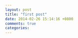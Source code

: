 ```yaml
---
layout: post
title: "first post"
date: 2014-02-26 15:14:16 +0800
comments: true
categories: 
---
```

